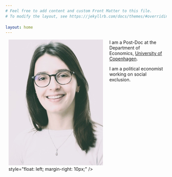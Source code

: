 ```yaml
---
# Feel free to add content and custom Front Matter to this file.
# To modify the layout, see https://jekyllrb.com/docs/themes/#overriding-theme-defaults

layout: home
---
```


<style>
  .container {
    display: flex;
    justify-content: center;
  }
  .column {
    margin: 0 10px; /* Adjust the margin as needed */
  }
</style>

<div class="container">
  <div class="column">
    <img src="folder/portrait.jpg"
<!--      alt="Markdown Monster icon" -->
     style="float: left; margin-right: 10px;" />
  </div>
  <div class="column">
I am a Post-Doc at the Department of Economics,  <a href="https://www.economics.ku.dk/">University of Copenhagen</a>. 

I am a political economist working on social exclusion.
</div>
</div>



